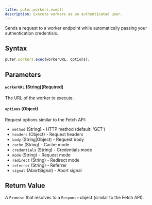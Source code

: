 ```yaml
---
title: puter.workers.exec()
description: Execute workers as an authenticated user.
---
```


Sends a request to a worker endpoint while automatically passing your authentication credentials.

## Syntax

```js
puter.workers.exec(workerURL, options);
```

## Parameters

#### `workerURL` (String)(Required)

The URL of the worker to execute.

#### `options` (Object)

Request options similar to the Fetch API:

- `method` (String) - HTTP method (default: 'GET')
- `headers` (Object) - Request headers
- `body` (String|Object) - Request body
- `cache` (String) - Cache mode
- `credentials` (String) - Credentials mode
- `mode` (String) - Request mode
- `redirect` (String) - Redirect mode
- `referrer` (String) - Referrer
- `signal` (AbortSignal) - Abort signal

## Return Value

A `Promise` that resolves to a `Response` object (similar to the Fetch API).
